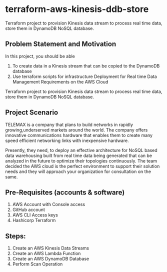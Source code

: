 # terraform-aws-kinesis-ddb-store
Terraform project to provision Kinesis data stream to process real time data, store them in DynamoDB NoSQL database. 

## Problem Statement and Motivation

In this project, you should be able 

1. To create data in a Kinesis stream that can be copied to the DynamoDB database
2. Use terraform scripts for infrastructure Deployment for Real time Data Management Requirements on the AWS Cloud

Terraform project to provision Kinesis data stream to process real time data, store them in DynamoDB NoSQL database. 


## Project Scenario

TELEMAX is a company that plans to build networks in rapidly growing,underserved markets around the world. The company offers innovative communications hardware that enables them to create many speed efficient networking links with inexpensive hardware.

Presently, they need, to deploy an effective architecture for NoSQL based data warehousing built from real time data being generated that can be analyzed in the future to optimize their topologies continuously. The team decided the AWS cloud is the perfect environment to support their solution needs and they will approach your organization for consultation on the same.



## Pre-Requisites (accounts & software)

1. AWS Account with Console access
2. GitHub account
3. AWS CLI Access keys
4. Hashicorp Terraform


## Steps:

1. Create an AWS Kinesis Data Streams
2. Create an AWS Lambda Function
3. Create an AWS DynamoDB Database
4. Perform Scan Operation
